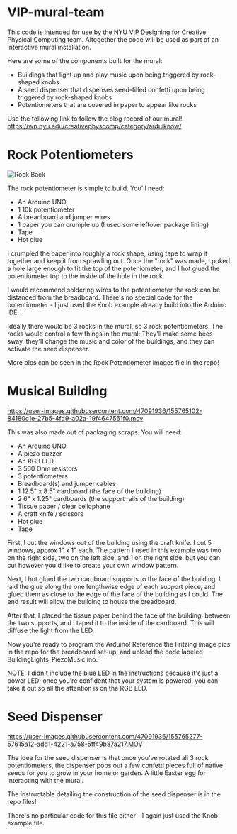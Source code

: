 # VIP-mural-team

This code is intended for use by the NYU VIP Designing for Creative Physical Computing team. Altogether the code will be used as part of an interactive mural installation. 

Here are some of the components built for the mural:

- Buildings that light up and play music upon being triggered by rock-shaped knobs
- A seed dispenser that dispenses seed-filled confetti upon being triggered by rock-shaped knobs
- Potentiometers that are covered in paper to appear like rocks

Use the following link to follow the blog record of our mural! https://wp.nyu.edu/creativephyscomp/category/arduiknow/

# Rock Potentiometers

![Rock Back](https://user-images.githubusercontent.com/47091936/155765830-ed309e3a-37f4-4175-8aad-912dcc22c998.jpg)

The rock potentiometer is simple to build. You'll need:

- An Arduino UNO
- 1 10k potentiometer
- A breadboard and jumper wires
- 1 paper you can crumple up (I used some leftover package lining)
- Tape
- Hot glue

I crumpled the paper into roughly a rock shape, using tape to wrap it together and keep it from sprawling out. Once the "rock" was made, I poked a hole large enough to fit the top of the poteniometer, and I hot glued the potentiometer top to the inside of the hole in the rock. 

I would recommend soldering wires to the potentiometer the rock can be distanced from the breadboard. There's no special code for the potentiometer - I just used the Knob example already build into the Arduino IDE. 

Ideally there would be 3 rocks in the mural, so 3 rock potentiometers. The rocks would control a few things in the mural: They'll make some bees sway, they'll change the music and color of the buildings, and they can activate the seed dispenser. 

More pics can be seen in the Rock Potentiometer images file in the repo! 

# Musical Building

https://user-images.githubusercontent.com/47091936/155765102-84180c1e-27b5-4fd9-a02a-19f4647561f0.mov

This was also made out of packaging scraps. You will need:

- An Arduino UNO
- A piezo buzzer
- An RGB LED
- 3 560 Ohm resistors
- 3 potentiometers
- Breadboard(s) and jumper cables
- 1 12.5" x 8.5" cardboard (the face of the building)
- 2 6" x 1.25" cardboards (the support rails of the building)
- Tissue paper / clear cellophane
- A craft knife / scissors
- Hot glue
- Tape

First, I cut the windows out of the building using the craft knife. I cut 5 windows, approx 1" x 1" each. The pattern I used in this example was two on the right side, two on the left side, and 1 on the right side, but you can cut however you'd like to create your own window pattern. 

Next, I hot glued the two cardboard supports to the face of the building. I laid the glue along the one lengthwise edge of each support piece, and glued them as close to the edge of the face of the building as I could. The end result will allow the building to house the breadboard. 

After that, I placed the tissue paper behind the face of the building, between the two supports, and I taped it to the inside of the cardboard. This will diffuse the light from the LED.

Now you're ready to program the Arduino! Reference the Fritzing image pics in the repo for the breadboard set-up, and upload the code labeled BuildingLights_PiezoMusic.ino.

NOTE: I didn't include the blue LED in the instructions because it's just a power LED; once you're confident that your system is powered, you can take it out so all the attention is on the RGB LED. 

# Seed Dispenser

https://user-images.githubusercontent.com/47091936/155765277-57615a12-add1-4221-a758-5ff49b87a217.MOV

The idea for the seed dispenser is that once you've rotated all 3 rock potentiometers, the dispenser pops out a few confetti pieces full of native seeds for you to grow in your home or garden. A little Easter egg for interacting with the mural. 

The instructable detailing the construction of the seed dispenser is in the repo files! 

There's no particular code for this file either - I again just used the Knob example file. 






